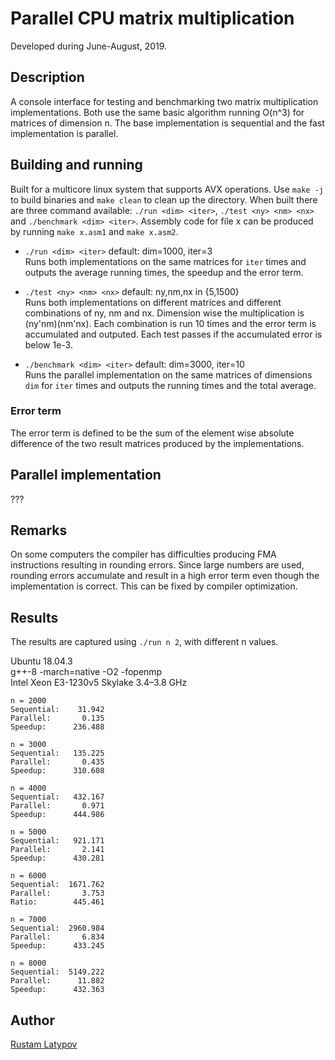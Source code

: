 ﻿# Parallel CPU matrix multiplication 

Developed during June-August, 2019.


## Description

A console interface for testing and benchmarking two matrix multiplication implementations. Both use the same basic algorithm running O(n^3) for matrices of dimension n. The base implementation is sequential and the fast implementation is parallel.


## Building and running

Built for a multicore linux system that supports AVX operations. Use `make -j` to build binaries and `make clean` to clean up the directory. When built there are three command available: `./run <dim> <iter>`, `./test <ny> <nm> <nx>` and `./benchmark <dim> <iter>`. Assembly code for file x can be produced by running `make x.asm1` and `make x.asm2`.

- `./run <dim> <iter>` default: dim=1000, iter=3 <br/>
Runs both implementations on the same matrices for `iter` times and outputs the average running times, the speedup and the error term.

- `./test <ny> <nm> <nx>` default: ny,nm,nx in {5,1500} <br/>
Runs both implementations on different matrices and different combinations of ny, nm and nx. Dimension wise the multiplication is (ny'nm)(nm'nx). Each combination is run 10 times and the error term is accumulated and outputed. Each test passes if the accumulated error is below 1e-3. 

- `./benchmark <dim> <iter>` default: dim=3000, iter=10 <br/>
Runs the parallel implementation on the same matrices of dimensions `dim` for `iter` times and outputs the running times and the total average.

### Error term
The error term is defined to be the sum of the element wise absolute difference of the two result matrices produced by the implementations.


## Parallel implementation
???


## Remarks
On some computers the compiler has difficulties producing FMA instructions resulting in rounding errors. Since large numbers are used, rounding errors accumulate and result in a high error term even though the implementation is correct. This can be fixed by compiler optimization. 


## Results
The results are captured using `./run n 2`, with different n values. 

Ubuntu 18.04.3 <br/>
g++-8 -march=native -O2 -fopenmp <br/>
Intel Xeon E3-1230v5 Skylake 3.4–3.8 GHz

```
n = 2000
Sequential:    31.942 
Parallel:       0.135
Speedup:      236.488

n = 3000
Sequential:   135.225 
Parallel:       0.435 
Speedup:      310.608

n = 4000
Sequential:   432.167 
Parallel:       0.971 
Speedup:      444.986

n = 5000
Sequential:   921.171 
Parallel:       2.141 
Speedup:      430.281

n = 6000
Sequential:  1671.762 
Parallel:       3.753 
Ratio:        445.461

n = 7000
Sequential:  2960.984 
Parallel:       6.834 
Speedup:      433.245 

n = 8000
Sequential:  5149.222 
Parallel:      11.882 
Speedup:      432.363 
```

## Author

[Rustam Latypov](mailto:rustam.latypov@aalto.fi)
